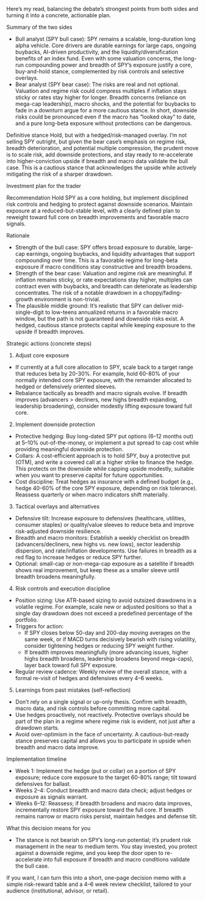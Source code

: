 Here’s my read, balancing the debate’s strongest points from both sides and turning it into a concrete, actionable plan.

Summary of the two sides
- Bull analyst (SPY bull case): SPY remains a scalable, long-duration long alpha vehicle. Core drivers are durable earnings for large caps, ongoing buybacks, AI-driven productivity, and the liquidity/diversification benefits of an index fund. Even with some valuation concerns, the long-run compounding power and breadth of SPY’s exposure justify a core, buy-and-hold stance, complemented by risk controls and selective overlays.
- Bear analyst (SPY bear case): The risks are real and not optional. Valuation and regime risk could compress multiples if inflation stays sticky or rates stay higher for longer. Breadth concerns (reliance on mega-cap leadership), macro shocks, and the potential for buybacks to fade in a downturn argue for a more cautious stance. In short, downside risks could be pronounced even if the macro has “looked okay” to date, and a pure long-beta exposure without protections can be dangerous.

Definitive stance
Hold, but with a hedged/risk-managed overlay. I’m not selling SPY outright, but given the bear case’s emphasis on regime risk, breadth deterioration, and potential multiple compression, the prudent move is to scale risk, add downside protections, and stay ready to re-accelerate into higher-conviction upside if breadth and macro data validate the bull case. This is a cautious stance that acknowledges the upside while actively mitigating the risk of a sharper drawdown.

Investment plan for the trader

Recommendation
Hold SPY as a core holding, but implement disciplined risk controls and hedging to protect against downside scenarios. Maintain exposure at a reduced-but-stable level, with a clearly defined plan to reweight toward full core on breadth improvements and favorable macro signals.

Rationale
- Strength of the bull case: SPY offers broad exposure to durable, large-cap earnings, ongoing buybacks, and liquidity advantages that support compounding over time. This is a favorable regime for long-beta exposure if macro conditions stay constructive and breadth broadens.
- Strength of the bear case: Valuation and regime risk are meaningful. If inflation remains sticky, or rate expectations stay higher, multiples can contract even with buybacks, and breadth can deteriorate as leadership concentrates. The risk of a notable drawdown in a choppy/fading-growth environment is non-trivial.
- The plausible middle ground: It’s realistic that SPY can deliver mid-single-digit to low-teens annualized returns in a favorable macro window, but the path is not guaranteed and downside risks exist. A hedged, cautious stance protects capital while keeping exposure to the upside if breadth improves.

Strategic actions (concrete steps)
1) Adjust core exposure
- If currently at a full core allocation to SPY, scale back to a target range that reduces beta by 20-30%. For example, hold 60-80% of your normally intended core SPY exposure, with the remainder allocated to hedged or defensively oriented sleeves.
- Rebalance tactically as breadth and macro signals evolve. If breadth improves (advancers > decliners, new highs breadth expanding, leadership broadening), consider modestly lifting exposure toward full core.

2) Implement downside protection
- Protective hedging: Buy long-dated SPY put options (6–12 months out) at 5–10% out-of-the-money, or implement a put spread to cap cost while providing meaningful downside protection.
- Collars: A cost-efficient approach is to hold SPY, buy a protective put (OTM), and write a covered call at a higher strike to finance the hedge. This protects on the downside while capping upside modestly, suitable when you want to preserve capital for future opportunities.
- Cost discipline: Treat hedges as insurance with a defined budget (e.g., hedge 40-60% of the core SPY exposure, depending on risk tolerance). Reassess quarterly or when macro indicators shift materially.

3) Tactical overlays and alternatives
- Defensive tilt: Increase exposure to defensives (healthcare, utilities, consumer staples) or quality/value sleeves to reduce beta and improve risk-adjusted downside resilience.
- Breadth and macro monitors: Establish a weekly checklist on breadth (advancers/decliners, new highs vs. new lows), sector leadership dispersion, and rate/inflation developments. Use failures in breadth as a red flag to increase hedges or reduce SPY further.
- Optional: small-cap or non-mega-cap exposure as a satellite if breadth shows real improvement, but keep these as a smaller sleeve until breadth broadens meaningfully.

4) Risk controls and execution discipline
- Position sizing: Use ATR-based sizing to avoid outsized drawdowns in a volatile regime. For example, scale new or adjusted positions so that a single day drawdown does not exceed a predefined percentage of the portfolio.
- Triggers for action:
  - If SPY closes below 50-day and 200-day moving averages on the same week, or if MACD turns decisively bearish with rising volatility, consider tightening hedges or reducing SPY weight further.
  - If breadth improves meaningfully (more advancing issues, higher highs breadth broadens, leadership broadens beyond mega-caps), layer back toward full SPY exposure.
- Regular review cadence: Weekly review of the overall stance, with a formal re-visit of hedges and defensives every 4–6 weeks.

5) Learnings from past mistakes (self-reflection)
- Don’t rely on a single signal or up-only thesis. Confirm with breadth, macro data, and risk controls before committing more capital.
- Use hedges proactively, not reactively. Protective overlays should be part of the plan in a regime where regime risk is evident, not just after a drawdown starts.
- Avoid over-optimism in the face of uncertainty. A cautious-but-ready stance preserves capital and allows you to participate in upside when breadth and macro data improve.

Implementation timeline
- Week 1: Implement the hedge (put or collar) on a portion of SPY exposure; reduce core exposure to the target 60-80% range; tilt toward defensives for ballast.
- Weeks 2–4: Conduct breadth and macro data check; adjust hedges or exposure as signals warrant.
- Weeks 6–12: Reassess; if breadth broadens and macro data improves, incrementally restore SPY exposure toward the full core. If breadth remains narrow or macro risks persist, maintain hedges and defense tilt.

What this decision means for you
- The stance is not bearish on SPY’s long-run potential; it’s prudent risk management in the near to medium term. You stay invested, you protect against a downside regime, and you keep the door open to re-accelerate into full exposure if breadth and macro conditions validate the bull case.

If you want, I can turn this into a short, one-page decision memo with a simple risk-reward table and a 4–6 week review checklist, tailored to your audience (institutional, advisor, or retail).